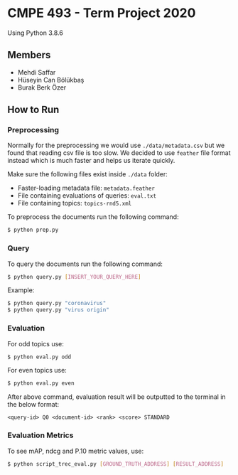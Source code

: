 # CMPE 493 - Term Project 2020

Using Python 3.8.6

## Members

- Mehdi Saffar
- Hüseyin Can Bölükbaş
- Burak Berk Özer

## How to Run

### Preprocessing
Normally for the preprocessing we would use `./data/metadata.csv` but we found that reading csv file is too slow. We decided to use `feather` file format instead which is much faster and helps us iterate quickly.

Make sure the following files exist inside `./data` folder:
- Faster-loading metadata file: `metadata.feather`
- File containing evaluations of queries: `eval.txt`
- File containing topics: `topics-rnd5.xml`

To preprocess the documents run the following command:
```bash
$ python prep.py
```

### Query

To query the documents run the following command:
```bash
$ python query.py [INSERT_YOUR_QUERY_HERE]
```

Example:

```bash
$ python query.py "coronavirus"
$ python query.py "virus origin"
```

### Evaluation
For odd topics use:
```bash
$ python eval.py odd
```

For even topics use:
```bash
$ python eval.py even
```

After above command, evaluation result will be outputted to the terminal in the below format:

```
<query-id> Q0 <document-id> <rank> <score> STANDARD
```

### Evaluation Metrics
To see mAP, ndcg and P.10 metric values, use:
```bash
$ python script_trec_eval.py [GROUND_TRUTH_ADDRESS] [RESULT_ADDRESS] 
```
